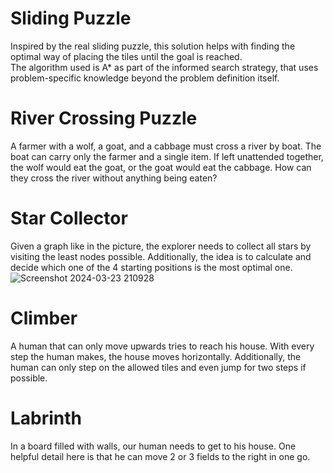 # Sliding Puzzle 
Inspired by the real sliding puzzle, this solution helps with finding the optimal way of placing the tiles until the goal is reached. <br /> 
The algorithm used is A* as part of the informed search strategy, that uses problem-specific knowledge beyond the problem definition itself.

# River Crossing Puzzle 
A farmer with a wolf, a goat, and a cabbage must cross a river by boat. The boat can carry only the farmer and a single item. If left unattended together, the wolf would eat the goat, or the goat would eat the cabbage. How can they cross the river without anything being eaten?

# Star Collector
Given a graph like in the picture, the explorer needs to collect all stars by visiting the least nodes possible. Additionally, the idea is to calculate and decide which one of the 4 starting positions is the most optimal one.<br />
![Screenshot 2024-03-23 210928](https://github.com/Iva-Cvetkovska/python/assets/148893109/1b5eb26d-4879-4dff-ab86-fa0d24766d9b)

# Climber
A human that can only move upwards tries to reach his house. With every step the human makes, the house moves horizontally. Additionally, the human can only step on the allowed tiles and even jump for two steps if possible.

# Labrinth
In a board filled with walls, our human needs to get to his house. One helpful detail here is that he can move 2 or 3 fields to the right in one go.
